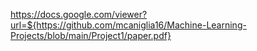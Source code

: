 https://docs.google.com/viewer?url=${https://github.com/mcaniglia16/Machine-Learning-Projects/blob/main/Project1/paper.pdf}
